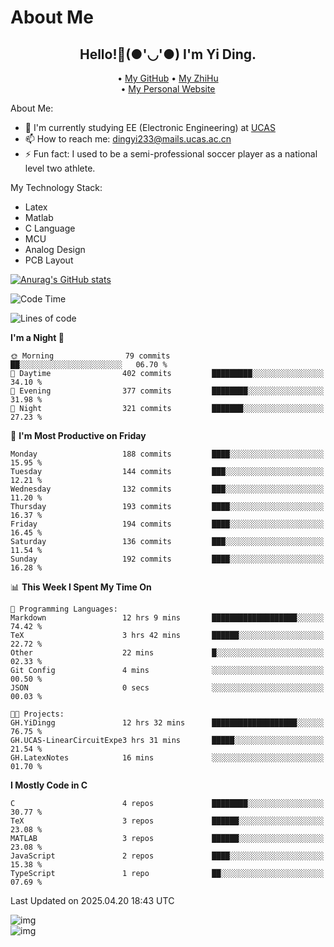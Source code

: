 # About Me

<h2 style="text-align:center;"> Hello!👋(●'◡'●) I'm Yi Ding.</h2>

<div style="text-align:center;">
  • <a href="https://github.com/YiDingg">My GitHub</a>
  • <a href="https://www.zhihu.com/people/YiDingg">My ZhiHu</a><br>
  • <a href="https://yidingg.github.io/YiDingg">My Personal Website</a><br>
</div>

About Me:
- 🔭 I'm currently studying EE (Electronic Engineering) at [UCAS](https://www.ucas.ac.cn/)
- 📫 How to reach me: dingyi233@mails.ucas.ac.cn
- ⚡ Fun fact: I used to be a semi-professional soccer player as a national level two athlete.

My Technology Stack:
- Latex
- Matlab
- C Language
- MCU 
- Analog Design
- PCB Layout


[![Anurag's GitHub stats](https://github-readme-stats.vercel.app/api?username=YiDingg)](https://github.com/anuraghazra/github-readme-stats)

<!--START_SECTION:waka-->
![Code Time](http://img.shields.io/badge/Code%20Time-1%2C086%20hrs%2038%20mins-blue)

![Lines of code](https://img.shields.io/badge/From%20Hello%20World%20I%27ve%20Written-769.1%20thousand%20lines%20of%20code-blue)

**I'm a Night 🦉** 

```text
🌞 Morning                79 commits          ██░░░░░░░░░░░░░░░░░░░░░░░   06.70 % 
🌆 Daytime                402 commits         █████████░░░░░░░░░░░░░░░░   34.10 % 
🌃 Evening                377 commits         ████████░░░░░░░░░░░░░░░░░   31.98 % 
🌙 Night                  321 commits         ███████░░░░░░░░░░░░░░░░░░   27.23 % 
```
📅 **I'm Most Productive on Friday** 

```text
Monday                   188 commits         ████░░░░░░░░░░░░░░░░░░░░░   15.95 % 
Tuesday                  144 commits         ███░░░░░░░░░░░░░░░░░░░░░░   12.21 % 
Wednesday                132 commits         ███░░░░░░░░░░░░░░░░░░░░░░   11.20 % 
Thursday                 193 commits         ████░░░░░░░░░░░░░░░░░░░░░   16.37 % 
Friday                   194 commits         ████░░░░░░░░░░░░░░░░░░░░░   16.45 % 
Saturday                 136 commits         ███░░░░░░░░░░░░░░░░░░░░░░   11.54 % 
Sunday                   192 commits         ████░░░░░░░░░░░░░░░░░░░░░   16.28 % 
```


📊 **This Week I Spent My Time On** 

```text
💬 Programming Languages: 
Markdown                 12 hrs 9 mins       ███████████████████░░░░░░   74.42 % 
TeX                      3 hrs 42 mins       ██████░░░░░░░░░░░░░░░░░░░   22.72 % 
Other                    22 mins             █░░░░░░░░░░░░░░░░░░░░░░░░   02.33 % 
Git Config               4 mins              ░░░░░░░░░░░░░░░░░░░░░░░░░   00.50 % 
JSON                     0 secs              ░░░░░░░░░░░░░░░░░░░░░░░░░   00.03 % 

🐱‍💻 Projects: 
GH.YiDingg               12 hrs 32 mins      ███████████████████░░░░░░   76.75 % 
GH.UCAS-LinearCircuitExpe3 hrs 31 mins       █████░░░░░░░░░░░░░░░░░░░░   21.54 % 
GH.LatexNotes            16 mins             ░░░░░░░░░░░░░░░░░░░░░░░░░   01.70 % 
```

**I Mostly Code in C** 

```text
C                        4 repos             ████████░░░░░░░░░░░░░░░░░   30.77 % 
TeX                      3 repos             ██████░░░░░░░░░░░░░░░░░░░   23.08 % 
MATLAB                   3 repos             ██████░░░░░░░░░░░░░░░░░░░   23.08 % 
JavaScript               2 repos             ████░░░░░░░░░░░░░░░░░░░░░   15.38 % 
TypeScript               1 repo              ██░░░░░░░░░░░░░░░░░░░░░░░   07.69 % 
```




 Last Updated on 2025.04.20 18:43 UTC
<!--END_SECTION:waka-->

<!-- Coding activity over the last year -->
<div class='center'><img src='https://wakatime.com/share/@YiDingg/260601e0-8e46-41ab-9832-d4d0ae5fd0bd.svg' alt='img'/></div>

<!-- Languages over the last year -->
<div class='center'><img src='https://wakatime.com/share/@YiDingg/99546fa3-4cc3-4808-ab6e-13f38e27aba1.svg' alt='img'/></div>
